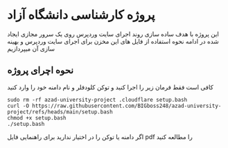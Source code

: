 # پروژه کارشناسی دانشگاه آزاد

این پروژه با هدف ساده سازی روند اجرای سایت وردپرس روی یک سرور مجازی ایجاد شده در ادامه نحوه استفاده از فایل های این مخزن برای اجرای سایت وردپرس و بهینه سازی آن میپردازیم

## نحوه اچرای پروژه

کافی است فقط فرمان زیر را اجرا کنید و توکن کلودفلر و نام دامنه خود را وارد کنید

```console
sudo rm -rf azad-university-project .cloudflare setup.bash
curl -O https://raw.githubusercontent.com/BIGboss248/azad-university-project/refs/heads/main/setup.bash
chmod +x setup.bash
./setup.bash
```

اگر دامنه یا توکن را در اختیار ندارید برای راهنمایی فایل pdf را مطالعه کنید
